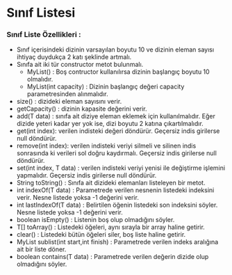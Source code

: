 # Sınıf Listesi

<h3> Sınıf Liste Özellikleri : </h3>
<ul>
    <li>Sınıf içerisindeki dizinin varsayılan boyutu 10 ve dizinin eleman sayısı ihtiyaç duydukça 2 katı şeklinde artmalı.</li>
    <li>
        Sınıfa ait iki tür constructor metot bulunmalı.
        <ul>
            <li>MyList() : Boş contructor kullanılırsa dizinin başlangıç boyutu 10 olmalıdır.</li>
            <li>MyList(int capacity) : Dizinin başlangıç değeri capacity parametresinden alınmalıdır.</li>
        </ul>
    </li>
    <li>size() : dizideki eleman sayısını verir.</li>
    <li>getCapacity() : dizinin kapasite değerini verir.</li>
    <li>add(T data) : sınıfa ait diziye eleman eklemek için kullanılmalıdır. Eğer dizide yeteri kadar yer yok ise, dizi boyutu 2 katına çıkartılmalıdır.</li>
    <li>get(int index): verilen indisteki değeri döndürür. Geçersiz indis girilerse null döndürür.</li>
    <li>remove(int index): verilen indisteki veriyi silmeli ve silinen indis sonrasında ki verileri sol doğru kaydırmalı. Geçersiz indis girilerse null döndürür.</li>
    <li>set(int index, T data) : verilen indisteki veriyi yenisi ile değiştirme işlemini yapmalıdır. Geçersiz indis girilerse null döndürür.</li>
    <li>String toString() : Sınıfa ait dizideki elemanları listeleyen bir metot.</li>
    <li>int indexOf(T data) : Parametrede verilen nesnenin listedeki indeksini verir. Nesne listede yoksa -1 değerini verir.</li>
    <li>int lastIndexOf(T data) : Belirtilen öğenin listedeki son indeksini söyler. Nesne listede yoksa -1 değerini verir.</li>
    <li>boolean isEmpty() : Listenin boş olup olmadığını söyler.</li>
    <li>T[] toArray() : Listedeki öğeleri, aynı sırayla bir array haline getirir.</li>
    <li>clear() : Listedeki bütün öğeleri siler, boş liste haline getirir.</li>
    <li>MyList<T> sublist(int start,int finish) : Parametrede verilen indeks aralığına ait bir liste döner.</li>
    <li>boolean contains(T data) : Parametrede verilen değerin dizide olup olmadığını söyler.</li>
</ul>